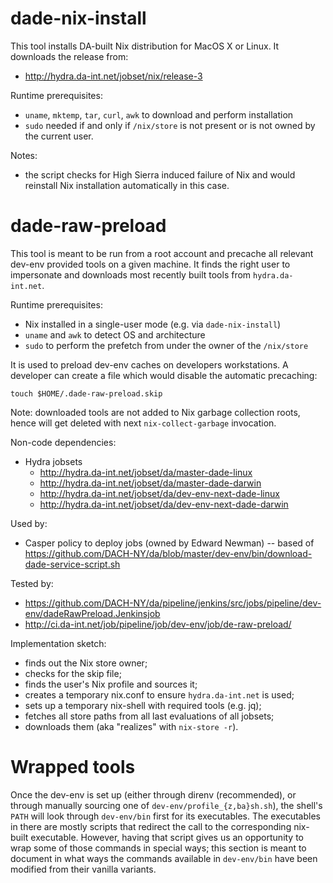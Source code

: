 # dade-nix-install

This tool installs DA-built Nix distribution for MacOS X or Linux. It downloads
the release from:
- http://hydra.da-int.net/jobset/nix/release-3

Runtime prerequisites:
- `uname`, `mktemp`, `tar`, `curl`, `awk` to download and perform installation
- `sudo` needed if and only if `/nix/store` is not present or is not owned by
  the current user.

Notes:
- the script checks for High Sierra induced failure of Nix and would reinstall
  Nix installation automatically in this case.

# dade-raw-preload

This tool is meant to be run from a root account and precache all relevant
dev-env provided tools on a given machine. It finds the right user to
impersonate and downloads most recently built tools from `hydra.da-int.net`.

Runtime prerequisites:
- Nix installed in a single-user mode (e.g. via `dade-nix-install`)
- `uname` and `awk` to detect OS and architecture
- `sudo` to perform the prefetch from under the owner of the `/nix/store`

It is used to preload dev-env caches on developers workstations. A developer can
create a file which would disable the automatic precaching:

    touch $HOME/.dade-raw-preload.skip

Note: downloaded tools are not added to Nix garbage collection roots, hence will
get deleted with next `nix-collect-garbage` invocation.

Non-code dependencies:
- Hydra jobsets
  - http://hydra.da-int.net/jobset/da/master-dade-linux
  - http://hydra.da-int.net/jobset/da/master-dade-darwin
  - http://hydra.da-int.net/jobset/da/dev-env-next-dade-linux
  - http://hydra.da-int.net/jobset/da/dev-env-next-dade-darwin

Used by:
- Casper policy to deploy jobs (owned by Edward Newman)
-- based of https://github.com/DACH-NY/da/blob/master/dev-env/bin/download-dade-service-script.sh

Tested by:
- https://github.com/DACH-NY/da/pipeline/jenkins/src/jobs/pipeline/dev-env/dadeRawPreload.Jenkinsjob
- http://ci.da-int.net/job/pipeline/job/dev-env/job/de-raw-preload/

Implementation sketch:
- finds out the Nix store owner;
- checks for the skip file;
- finds the user's Nix profile and sources it;
- creates a temporary nix.conf to ensure `hydra.da-int.net` is used;
- sets up a temporary nix-shell with required tools (e.g. jq);
- fetches all store paths from all last evaluations of all jobsets;
- downloads them (aka "realizes" with `nix-store -r`).

# Wrapped tools

Once the dev-env is set up (either through direnv (recommended), or through
manually sourcing one of `dev-env/profile_{z,ba}sh.sh`), the shell's `PATH`
will look through `dev-env/bin` first for its executables. The executables in
there are mostly scripts that redirect the call to the corresponding nix-built
executable.  However, having that script gives us an opportunity to wrap some
of those commands in special ways; this section is meant to document in what
ways the commands available in `dev-env/bin` have been modified from their
vanilla variants.
